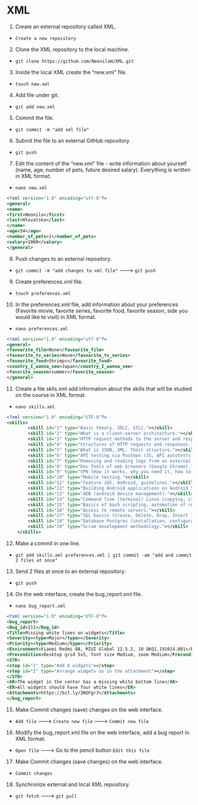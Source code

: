 # XML

1. Create an external repository called XML.
- `Create a new repository`
2. Clone the XML repository to the local machine.
- `git clone https://github.com/NeonilaH/XML.git`
3. Inside the local XML create the “new.xml” file.
- `touch new.xml`
4. Add file under git.
- `git add new.xml`
5. Commit the file.
- `git commit -m "add xml file"`
6. Submit the file to an external GitHub repository.
- `git push`
7. Edit the content of the “new.xml” file - write information about yourself (name, age, number of pets, future desired salary). Everything is written in XML format.
- `nano new.xml`
```xml
<?xml version="1.0" encoding="utf-8"?>
<general>
<name>
<first>Neonila</first>
<last>Hlovatska</last>
</name>
<age>34</age>
<number_of_pets>1</number_of_pets>
<salary>1000</salary>
</general>
```
8. Push changes to an external repository.
- `git commit -m "add changes to xml file"` ---> `git push`
9. Create preferences.xml file.
- `touch preferences.xml`
10. In the preferences.xml file, add information about your preferences (Favorite movie, favorite series, favorite food, favorite season, side you would like to visit) in XML format.
- `nano preferences.xml`
```xml
<?xml version="1.0" encoding="utf-8"?>
<general>
<favourite_film>None</favourite_film>
<favourite_tv_series>None</favourite_tv_series>
<favourite_food>Shrimps</favourite_food>
<country_I_wanna_see>Japan</country_I_wanna_see>
<favorite_season>summer</favorite_season>
</general>
```
11. Create a file sklls.xml add information about the skills that will be studied on the course in XML format.
- `nano skills.xml`
```xml
<?xml version="1.0" encoding="UTF-8"?>
<skills>
        <skill id="1" type="Basic theory. SDLC, STLC."></skill>
        <skill id="2" type="What is a client-server architecture."></skill>
        <skill id="3" type="HTTP request methods to the server and response codes."></skill>
        <skill id="4" type="Structures of HTTP requests and responses."></skill>
        <skill id="5" type="What is JSON, XML. Their structure."></skill>
        <skill id="6" type="API testing via Postman (JS, API autotests)."></skill>
        <skill id="7" type="Removing and reading logs from an external server."></skill>
        <skill id="8" type="Dev Tools of web browsers (Google Chrome)."></skill>
        <skill id="9" type="VPN (How it works, why you need it, how to use it, tool options)"></skill>
        <skill id="10" type="Mobile testing."></skill>
        <skill id="11" type="Feature iOS, Android, guidelines."></skill>
        <skill id="12" type="Building Android applications on Android Studio."></skill>
        <skill id="13" type="ADB (android device management)."></skill>
        <skill id="14" type="Command line (terminal) Linux (copying, creating, viewing, moving files on servers without a graphical interface)"></skill>
        <skill id="15" type="Basics of bash scripting, automation of routine tasks on the server."></skill>
        <skill id="16" type="Access to remote servers."></skill>
        <skill id="17" type="SQL basics (Create, Delete, Drop, Insert Into, Select, Where, Join)."></skill>
        <skill id="18" type="Database Postgres (installation, configuration and use)."></skill>
        <skill id="19" type="Scrum development methodology."></skill>
    </skills>
 ```
12. Make a commit in one line.
- `git add skills.xml preferences.xml | git commit -am "add and commit 2 files at once"`
13. Send 2 files at once to an external repository.
- `git push`
14. On the web interface, create the bug_report.xml file.
- `nano bug_report.xml`
```xml
<?xml version="1.0" encoding="UTF-8"?>
<bug_report>
<Bug_id>111</Bug_id>
<Title>Missing white lines on widgets</Title>
<Severity><type>Major</type></Severity>
<Priority><type>Medium</type></Priority>
<Environment>Xiaomi Redmi 8A, MIUI Global 12.5.2, 10 QKQ1.191014.001</Environment>
<Precondition>Desktop grid 5x5, font size Medium, zoom Medium</Precondition>
<STR>
<step id="1" type="Add 6 widgets"></step>
<step id="2" type="Arrange widgets as in the attachment"></step>
</STR>
<AR>The widget in the center has a missing white bottom line</AR>
<ER>All widgets should have four white lines</ER>
<Attachments>https://bit.ly/3NOFgrJ</Attachments>
</bug_report>
```
15. Make Commit changes (save) changes on the web interface.
- `Add file`
---> `Create new file`
---> `Commit new file`
16. Modify the bug_report.xml file on the web interface, add a bug report in XML format.
- `Open file`
---> Go to the pencil button `Edit this file`
17. Make Commit changes (save changes) on the web interface.
- `Commit changes`
18. Synchronize external and local XML repository.
- `git fetch`
---> `git pull`
